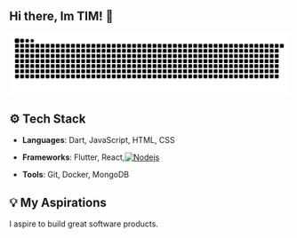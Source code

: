 ## Hi there, Im TIM! 👋

<p align = "center">
	<img src = "https://github.com/7oSkaaa/7oSkaaa/blob/output/github-contribution-grid-snake.svg?" alt = "Snake Game"/>
</p>

## ⚙️ Tech Stack

- **Languages**: Dart, JavaScript, HTML, CSS
- **Frameworks**: Flutter, React,[![Nodejs](https://img.shields.io/badge/-Nodejs-green?style=flat&logo=Node.js&link=https://github.com/BRdhanani)](https://github.com/BRdhanani) 

- **Tools**: Git, Docker, MongoDB

## 💡 My Aspirations

I aspire to build great software products.


